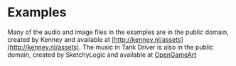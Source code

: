 # Examples
Many of the audio and image files in the examples are in the public domain, created by Kenney and available at [http://kenney.nl/assets](http://kenney.nl/assets). The music in Tank Driver is also in the public domain, created by SketchyLogic and available at [OpenGameArt](http://opengameart.org/content/nes-shooter-music-5-tracks-3-jingles)